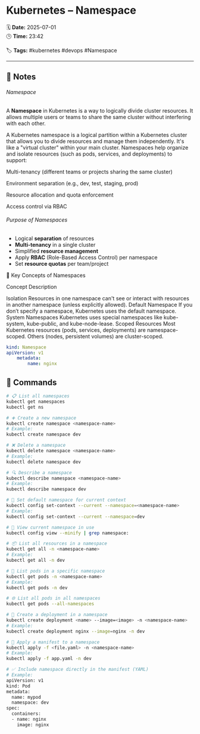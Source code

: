 # Kubernetes – Namespace

🗓️ **Date:** 2025-07-01  
🕒 **Time:** 23:42  

🏷️ **Tags:** #kubernetes #devops #Namespace  

---

## 📝 Notes

###### Namespace
A **Namespace** in Kubernetes is a way to logically divide cluster
resources. It allows multiple users or teams to share the same cluster
without interfering with each other.

A Kubernetes namespace is a logical partition within a Kubernetes cluster that allows you to divide resources and manage them independently. It's like a "virtual cluster" within your main cluster. Namespaces help organize and isolate resources (such as pods, services, and deployments) to support:

Multi-tenancy (different teams or projects sharing the same cluster)

Environment separation (e.g., dev, test, staging, prod)

Resource allocation and quota enforcement

Access control via RBAC
###### Purpose of Namespaces
- Logical **separation** of resources
- **Multi-tenancy** in a single cluster
- Simplified **resource management**
- Apply **RBAC** (Role-Based Access Control) per namespace
- Set **resource quotas** per team/project

🔧 Key Concepts of Namespaces

Concept	Description

Isolation	Resources in one namespace can't see or interact with resources in another namespace (unless explicitly allowed).
Default Namespace	If you don’t specify a namespace, Kubernetes uses the default namespace.
System Namespaces	Kubernetes uses special namespaces like kube-system, kube-public, and kube-node-lease.
Scoped Resources	Most Kubernetes resources (pods, services, deployments) are namespace-scoped. Others (nodes, persistent volumes) are cluster-scoped.


```YAML
kind: Namespace
apiVersion: v1
	metadata:
		name: nginx
```

## 🧾 Commands

```bash
# 📋 List all namespaces
kubectl get namespaces
kubectl get ns

# ➕ Create a new namespace
kubectl create namespace <namespace-name>
# Example:
kubectl create namespace dev

# ❌ Delete a namespace
kubectl delete namespace <namespace-name>
# Example:
kubectl delete namespace dev

# 🔍 Describe a namespace
kubectl describe namespace <namespace-name>
# Example:
kubectl describe namespace dev

# 📍 Set default namespace for current context
kubectl config set-context --current --namespace=<namespace-name>
# Example:
kubectl config set-context --current --namespace=dev

# 🔎 View current namespace in use
kubectl config view --minify | grep namespace:

# 📦 List all resources in a namespace
kubectl get all -n <namespace-name>
# Example:
kubectl get all -n dev

# 🐳 List pods in a specific namespace
kubectl get pods -n <namespace-name>
# Example:
kubectl get pods -n dev

# 🌐 List all pods in all namespaces
kubectl get pods --all-namespaces

# 🚀 Create a deployment in a namespace
kubectl create deployment <name> --image=<image> -n <namespace-name>
# Example:
kubectl create deployment nginx --image=nginx -n dev

# 📜 Apply a manifest to a namespace
kubectl apply -f <file.yaml> -n <namespace-name>
# Example:
kubectl apply -f app.yaml -n dev

# ✅ Include namespace directly in the manifest (YAML)
# Example:
apiVersion: v1
kind: Pod
metadata:
  name: mypod
  namespace: dev
spec:
  containers:
  - name: nginx
    image: nginx
```

